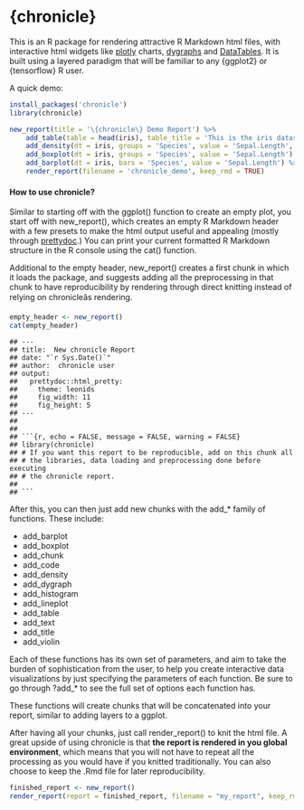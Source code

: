 {chronicle}
================

This is an R package for rendering attractive R Markdown html files,
with interactive html widgets like [plotly](https://plotly.com/r/)
charts, [dygraphs](https://rstudio.github.io/dygraphs/) and
[DataTables](https://rstudio.github.io/DT/). It is built using a layered
paradigm that will be familiar to any {ggplot2} or {tensorflow} R user.

A quick demo:

``` r
install_packages('chronicle')
library(chronicle)

new_report(title = '\{chronicle\} Demo Report') %>%
    add_table(table = head(iris), table_title = 'This is the iris dataset', html_table_type = 'DT') %>%
    add_density(dt = iris, groups = 'Species', value = 'Sepal.Length', faceted = F) %>%
    add_boxplot(dt = iris, groups = 'Species', value = 'Sepal.Length') %>%
    add_barplot(dt = iris, bars = 'Species', value = 'Sepal.Length') %>%
    render_report(filename = 'chronicle_demo', keep_rmd = TRUE)
```

#### How to use chronicle?

Similar to starting off with the ggplot() function to create an empty
plot, you start off with new\_report(), which creates an empty R
Markdown header with a few presets to make the html output useful and
appealing (mostly through
[prettydoc](https://github.com/yixuan/prettydoc).) You can print your
current formatted R Markdown structure in the R console using the cat()
function.

Additional to the empty header, new\_report() creates a first chunk in
which it loads the package, and suggests adding all the preprocessing in
that chunk to have reproducibility by rendering through direct knitting
instead of relying on chronicleâs rendering.

``` r
empty_header <- new_report()
cat(empty_header)
```

    ## ---
    ## title:  New chronicle Report
    ## date: "`r Sys.Date()`"
    ## author:  chronicle user
    ## output: 
    ##   prettydoc::html_pretty: 
    ##     theme: leonids
    ##     fig_width: 11
    ##     fig_height: 5
    ## ---
    ## 
    ## 
    ## ```{r, echo = FALSE, message = FALSE, warning = FALSE}
    ## library(chronicle)
    ## # If you want this report to be reproducible, add on this chunk all
    ## # the libraries, data loading and preprocessing done before executing
    ## # the chronicle report.
    ## 
    ## ```

After this, you can then just add new chunks with the add\_\* family of
functions. These include:

-   add\_barplot
-   add\_boxplot
-   add\_chunk
-   add\_code
-   add\_density
-   add\_dygraph
-   add\_histogram
-   add\_lineplot
-   add\_table
-   add\_text
-   add\_title
-   add\_violin

Each of these functions has its own set of parameters, and aim to take
the burden of sophistication from the user, to help you create
interactive data visualizations by just specifying the parameters of
each function. Be sure to go through ?add\_\* to see the full set of
options each function has.

These functions will create chunks that will be concatenated into your
report, similar to adding layers to a ggplot.

After having all your chunks, just call render\_report() to knit the
html file. A great upside of using chronicle is that **the report is
rendered in you global environment**, which means that you will not have
to repeat all the processing as you would have if you knitted
traditionally. You can also choose to keep the .Rmd file for later
reproducibility.

``` r
finished_report <- new_report()
render_report(report = finished_report, filename = "my_report", keep_rmd = TRUE)
```
